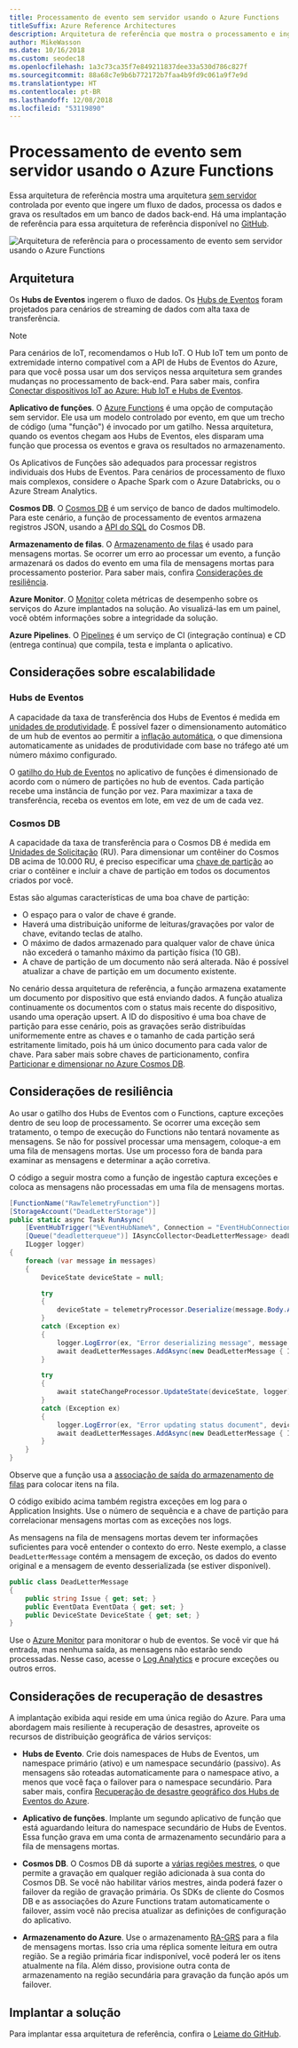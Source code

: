 ```yaml
---
title: Processamento de evento sem servidor usando o Azure Functions
titleSuffix: Azure Reference Architectures
description: Arquitetura de referência que mostra o processamento e ingestão de eventos sem servidor
author: MikeWasson
ms.date: 10/16/2018
ms.custom: seodec18
ms.openlocfilehash: 1a3c73ca35f7e849211837dee33a530d786c827f
ms.sourcegitcommit: 88a68c7e9b6b772172b7faa4b9fd9c061a9f7e9d
ms.translationtype: HT
ms.contentlocale: pt-BR
ms.lasthandoff: 12/08/2018
ms.locfileid: "53119890"
---
```

# <a name="serverless-event-processing-using-azure-functions"></a>Processamento de evento sem servidor usando o Azure Functions

Essa arquitetura de referência mostra uma arquitetura [sem servidor](https://azure.microsoft.com/solutions/serverless/) controlada por evento que ingere um fluxo de dados, processa os dados e grava os resultados em um banco de dados back-end. Há uma implantação de referência para essa arquitetura de referência disponível no [GitHub][github].

![Arquitetura de referência para o processamento de evento sem servidor usando o Azure Functions](./_images/serverless-event-processing.png)

## <a name="architecture"></a>Arquitetura

Os **Hubs de Eventos** ingerem o fluxo de dados. Os [Hubs de Eventos][eh] foram projetados para cenários de streaming de dados com alta taxa de transferência.

> [!NOTE]
> Para cenários de IoT, recomendamos o Hub IoT. O Hub IoT tem um ponto de extremidade interno compatível com a API de Hubs de Eventos do Azure, para que você possa usar um dos serviços nessa arquitetura sem grandes mudanças no processamento de back-end. Para saber mais, confira [Conectar dispositivos IoT ao Azure: Hub IoT e Hubs de Eventos][iot].

**Aplicativo de funções**. O [Azure Functions][functions] é uma opção de computação sem servidor. Ele usa um modelo controlado por evento, em que um trecho de código (uma "função") é invocado por um gatilho. Nessa arquitetura, quando os eventos chegam aos Hubs de Eventos, eles disparam uma função que processa os eventos e grava os resultados no armazenamento.

Os Aplicativos de Funções são adequados para processar registros individuais dos Hubs de Eventos. Para cenários de processamento de fluxo mais complexos, considere o Apache Spark com o Azure Databricks, ou o Azure Stream Analytics.

**Cosmos DB**. O [Cosmos DB][cosmosdb] é um serviço de banco de dados multimodelo. Para este cenário, a função de processamento de eventos armazena registros JSON, usando a [API do SQL][cosmosdb-sql] do Cosmos DB.

**Armazenamento de filas**. O [Armazenamento de filas][queue] é usado para mensagens mortas. Se ocorrer um erro ao processar um evento, a função armazenará os dados do evento em uma fila de mensagens mortas para processamento posterior. Para saber mais, confira [Considerações de resiliência](#resiliency-considerations).

**Azure Monitor**. O [Monitor][monitor] coleta métricas de desempenho sobre os serviços do Azure implantados na solução. Ao visualizá-las em um painel, você obtém informações sobre a integridade da solução.

**Azure Pipelines**. O [Pipelines][pipelines] é um serviço de CI (integração contínua) e CD (entrega contínua) que compila, testa e implanta o aplicativo.

## <a name="scalability-considerations"></a>Considerações sobre escalabilidade

### <a name="event-hubs"></a>Hubs de Eventos

A capacidade da taxa de transferência dos Hubs de Eventos é medida em [unidades de produtividade][eh-throughput]. É possível fazer o dimensionamento automático de um hub de eventos ao permitir a [inflação automática][eh-autoscale], o que dimensiona automaticamente as unidades de produtividade com base no tráfego até um número máximo configurado.

O [gatilho do Hub de Eventos][eh-trigger] no aplicativo de funções é dimensionado de acordo com o número de partições no hub de eventos. Cada partição recebe uma instância de função por vez. Para maximizar a taxa de transferência, receba os eventos em lote, em vez de um de cada vez.

### <a name="cosmos-db"></a>Cosmos DB

A capacidade da taxa de transferência para o Cosmos DB é medida em [Unidades de Solicitação][ru] (RU). Para dimensionar um contêiner do Cosmos DB acima de 10.000 RU, é preciso especificar uma [chave de partição][partition-key] ao criar o contêiner e incluir a chave de partição em todos os documentos criados por você.

Estas são algumas características de uma boa chave de partição:

- O espaço para o valor de chave é grande.
- Haverá uma distribuição uniforme de leituras/gravações por valor de chave, evitando teclas de atalho.
- O máximo de dados armazenado para qualquer valor de chave única não excederá o tamanho máximo da partição física (10 GB).
- A chave de partição de um documento não será alterada. Não é possível atualizar a chave de partição em um documento existente.

No cenário dessa arquitetura de referência, a função armazena exatamente um documento por dispositivo que está enviando dados. A função atualiza continuamente os documentos com o status mais recente do dispositivo, usando uma operação upsert. A ID do dispositivo é uma boa chave de partição para esse cenário, pois as gravações serão distribuídas uniformemente entre as chaves e o tamanho de cada partição será estritamente limitado, pois há um único documento para cada valor de chave. Para saber mais sobre chaves de particionamento, confira [Particionar e dimensionar no Azure Cosmos DB][cosmosdb-scale].

## <a name="resiliency-considerations"></a>Considerações de resiliência

Ao usar o gatilho dos Hubs de Eventos com o Functions, capture exceções dentro de seu loop de processamento. Se ocorrer uma exceção sem tratamento, o tempo de execução do Functions não tentará novamente as mensagens. Se não for possível processar uma mensagem, coloque-a em uma fila de mensagens mortas. Use um processo fora de banda para examinar as mensagens e determinar a ação corretiva.

O código a seguir mostra como a função de ingestão captura exceções e coloca as mensagens não processadas em uma fila de mensagens mortas.

```csharp
[FunctionName("RawTelemetryFunction")]
[StorageAccount("DeadLetterStorage")]
public static async Task RunAsync(
    [EventHubTrigger("%EventHubName%", Connection = "EventHubConnection", ConsumerGroup ="%EventHubConsumerGroup%")]EventData[] messages,
    [Queue("deadletterqueue")] IAsyncCollector<DeadLetterMessage> deadLetterMessages,
    ILogger logger)
{
    foreach (var message in messages)
    {
        DeviceState deviceState = null;

        try
        {
            deviceState = telemetryProcessor.Deserialize(message.Body.Array, logger);
        }
        catch (Exception ex)
        {
            logger.LogError(ex, "Error deserializing message", message.SystemProperties.PartitionKey, message.SystemProperties.SequenceNumber);
            await deadLetterMessages.AddAsync(new DeadLetterMessage { Issue = ex.Message, EventData = message });
        }

        try
        {
            await stateChangeProcessor.UpdateState(deviceState, logger);
        }
        catch (Exception ex)
        {
            logger.LogError(ex, "Error updating status document", deviceState);
            await deadLetterMessages.AddAsync(new DeadLetterMessage { Issue = ex.Message, EventData = message, DeviceState = deviceState });
        }
    }
}
```

Observe que a função usa a [associação de saída do armazenamento de filas][queue-binding] para colocar itens na fila.

O código exibido acima também registra exceções em log para o Application Insights. Use o número de sequência e a chave de partição para correlacionar mensagens mortas com as exceções nos logs.

As mensagens na fila de mensagens mortas devem ter informações suficientes para você entender o contexto do erro. Neste exemplo, a classe `DeadLetterMessage` contém a mensagem de exceção, os dados do evento original e a mensagem de evento desserializada (se estiver disponível).

```csharp
public class DeadLetterMessage
{
    public string Issue { get; set; }
    public EventData EventData { get; set; }
    public DeviceState DeviceState { get; set; }
}
```

Use o [Azure Monitor][monitor] para monitorar o hub de eventos. Se você vir que há entrada, mas nenhuma saída, as mensagens não estarão sendo processadas. Nesse caso, acesse o [Log Analytics][log-analytics] e procure exceções ou outros erros.

## <a name="disaster-recovery-considerations"></a>Considerações de recuperação de desastres

A implantação exibida aqui reside em uma única região do Azure. Para uma abordagem mais resiliente à recuperação de desastres, aproveite os recursos de distribuição geográfica de vários serviços:

- **Hubs de Evento**. Crie dois namespaces de Hubs de Eventos, um namespace primário (ativo) e um namespace secundário (passivo). As mensagens são roteadas automaticamente para o namespace ativo, a menos que você faça o failover para o namespace secundário. Para saber mais, confira [Recuperação de desastre geográfico dos Hubs de Eventos do Azure][eh-dr].

- **Aplicativo de funções**. Implante um segundo aplicativo de função que está aguardando leitura do namespace secundário de Hubs de Eventos. Essa função grava em uma conta de armazenamento secundário para a fila de mensagens mortas.

- **Cosmos DB**. O Cosmos DB dá suporte a [várias regiões mestres][cosmosdb-geo], o que permite a gravação em qualquer região adicionada à sua conta do Cosmos DB. Se você não habilitar vários mestres, ainda poderá fazer o failover da região de gravação primária. Os SDKs de cliente do Cosmos DB e as associações do Azure Functions tratam automaticamente o failover, assim você não precisa atualizar as definições de configuração do aplicativo.

- **Armazenamento do Azure**. Use o armazenamento [RA-GRS][ra-grs] para a fila de mensagens mortas. Isso cria uma réplica somente leitura em outra região. Se a região primária ficar indisponível, você poderá ler os itens atualmente na fila. Além disso, provisione outra conta de armazenamento na região secundária para gravação da função após um failover.

## <a name="deploy-the-solution"></a>Implantar a solução

Para implantar essa arquitetura de referência, confira o [Leiame do GitHub][readme].

<!-- links -->

[cosmosdb]: /azure/cosmos-db/introduction
[cosmosdb-geo]: /azure/cosmos-db/distribute-data-globally
[cosmosdb-scale]: /azure/cosmos-db/partition-data
[cosmosdb-sql]: /azure/cosmos-db/sql-api-introduction
[eh]: /azure/event-hubs/
[eh-autoscale]: /azure/event-hubs/event-hubs-auto-inflate
[eh-dr]: /azure/event-hubs/event-hubs-geo-dr
[eh-throughput]: /azure/event-hubs/event-hubs-features#throughput-units
[eh-trigger]: /azure/azure-functions/functions-bindings-event-hubs
[functions]: /azure/azure-functions/functions-overview
[iot]: /azure/iot-hub/iot-hub-compare-event-hubs
[log-analytics]: /azure/log-analytics/log-analytics-queries
[monitor]: /azure/azure-monitor/overview
[partition-key]: /azure/cosmos-db/partition-data
[pipelines]: /azure/devops/pipelines/index
[queue]: /azure/storage/queues/storage-queues-introduction
[queue-binding]: /azure/azure-functions/functions-bindings-storage-queue#output
[ra-grs]: /azure/storage/common/storage-redundancy-grs
[ru]: /azure/cosmos-db/request-units

[github]: https://github.com/mspnp/serverless-reference-implementation
[readme]: https://github.com/mspnp/serverless-reference-implementation/blob/master/README.md
